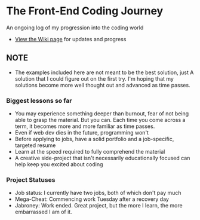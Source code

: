 # The Front-End Coding Journey
An ongoing log of my progression into the coding world


* [View the Wiki page](https://github.com/Stryyder/The-Front-End-Coding-Journey/wiki)
for updates and progress

## NOTE
- The examples included here are not meant to be the best solution, just A solution that I could figure out on the first try. I'm hoping that my solutions become more well thought out and advanced as time passes.


### Biggest lessons so far
- You may experience something deeper than burnout, fear of not being able to grasp the material. But you can. Each time you come across a term, it becomes more and more familiar as time passes.
- Even if web dev dies in the future, programming won't
- Before applying to jobs, have a solid portfolio and a job-specific, targeted resume
- Learn at the speed required to fully comprehend the material
- A creative side-project that isn't necessarily educationally focused can help keep you excited about coding

### Project Statuses
- Job status: I currently have two jobs, both of which don't pay much
- Mega-Cheat: Commencing work Tuesday after a recovery day
- Jabroney: Work ended. Great project, but the more I learn, the more embarrassed I am of it.

